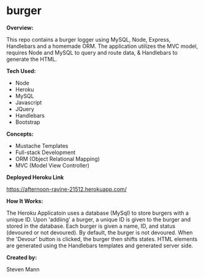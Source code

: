 # burger

**Overview:**

This repo contains a burger logger using MySQL, Node, Express, Handlebars and a homemade ORM. The application utilizes the MVC model, requires Node and MySQL to query and route data, &amp; Handlebars to generate the HTML. 

**Tech Used:**

- Node
- Heroku
- MySQL
- Javascript
- JQuery
- Handlebars
- Bootstrap

**Concepts:**

- Mustache Templates
- Full-stack Development
- ORM (Object Relational Mapping)
- MVC (Model View Controller)

**Deployed Heroku Link**

https://afternoon-ravine-21512.herokuapp.com/

**How It Works:**

The Heroku Applicatoin uses a database (MySql) to store burgers with a unique ID. Upon 'addiing' a burger, a unique ID is given to the burger and stored in the database. Each burger is given a name, ID, and status (devoured or not devoured). By default, the burger is not devoured. When the 'Devour' button is clicked, the burger then shifts states. HTML elements are generated using the Handlebars templates and generated server side. 

**Created by:**

Steven Mann 

